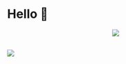 # Hello 👋

<p align="center">
  <img src="https://github-readme-stats.vercel.app/api?username=4ly-a&show_icons=true&theme=tokyonight"/>
    <br/> <br/>
</p>
   <img src="https://github-readme-stats.vercel.app/api/top-langs/?username=4ly-a&layout=compact"/>

